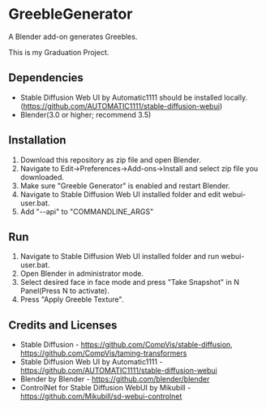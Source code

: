 # GreebleGenerator
A Blender add-on generates Greebles.

This is my Graduation Project. 


## Dependencies
- Stable Diffusion Web UI by Automatic1111 should be installed locally. (https://github.com/AUTOMATIC1111/stable-diffusion-webui)
- Blender(3.0 or higher; recommend 3.5)


## Installation
1. Download this repository as zip file and open Blender.
2. Navigate to Edit->Preferences->Add-ons->Install and select zip file you downloaded.
3. Make sure "Greeble Generator" is enabled and restart Blender.
4. Navigate to Stable Diffusion Web UI installed folder and edit webui-user.bat.
5. Add "--api" to "COMMANDLINE_ARGS"


## Run
1. Navigate to Stable Diffusion Web UI installed folder and run webui-user.bat.
2. Open Blender in administrator mode.
3. Select desired face in face mode and press "Take Snapshot" in N Panel(Press N to activate).
4. Press "Apply Greeble Texture".


## Credits and Licenses

- Stable Diffusion - https://github.com/CompVis/stable-diffusion, https://github.com/CompVis/taming-transformers
- Stable Diffusion Web UI by Automatic1111 - https://github.com/AUTOMATIC1111/stable-diffusion-webui
- Blender by Blender - https://github.com/blender/blender
- ControlNet for Stable Diffusion WebUI by Mikubill - https://github.com/Mikubill/sd-webui-controlnet
